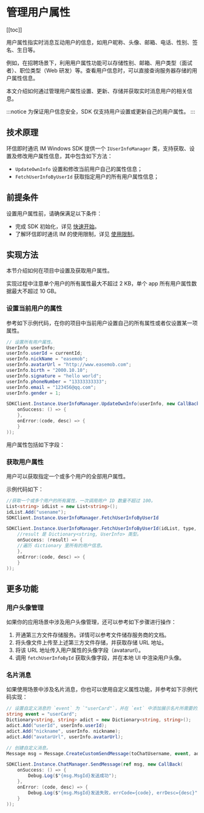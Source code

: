 # 管理用户属性

[[toc]]

用户属性指实时消息互动用户的信息，如用户昵称、头像、邮箱、电话、性别、签名、生日等。

例如，在招聘场景下，利用用户属性功能可以存储性别、邮箱、用户类型（面试者）、职位类型（Web 研发）等。查看用户信息时，可以直接查询服务器存储的用户属性信息。

本文介绍如何通过管理用户属性设置、更新、存储并获取实时消息用户的相关信息。

:::notice
为保证用户信息安全，SDK 仅支持用户设置或更新自己的用户属性。
:::

## 技术原理

环信即时通讯 IM Windows SDK 提供一个 `IUserInfoManager` 类，支持获取、设置及修改用户属性信息，其中包含如下方法：

- `UpdateOwnInfo` 设置和修改当前用户自己的属性信息；
- `FetchUserInfoByUserId` 获取指定用户的所有用户属性信息；

## 前提条件

设置用户属性前，请确保满足以下条件：

- 完成 SDK 初始化，详见 [快速开始](quickstart.html)。
- 了解环信即时通讯 IM 的使用限制，详见 [使用限制](/product/limitation.html)。

## 实现方法

本节介绍如何在项目中设置及获取用户属性。

实现过程中注意单个用户的所有属性最大不超过 2 KB，单个 app 所有用户属性数据最大不超过 10 GB。

### 设置当前用户的属性

参考如下示例代码，在你的项目中当前用户设置自己的所有属性或者仅设置某一项属性。

```csharp
// 设置所有用户属性。
UserInfo userInfo;
userInfo.userId = currentId;
userInfo.nickName = "easemob";
userInfo.avatarUrl = "http://www.easemob.com";
userInfo.birth = "2000.10.10";
userInfo.signature = "hello world";
userInfo.phoneNumber = "13333333333";
userInfo.email = "123456@qq.com";
userInfo.gender = 1;

SDKClient.Instance.UserInfoManager.UpdateOwnInfo(userInfo, new CallBack(
    onSuccess: () => {
    },
    onError:(code, desc) => {
    }
));
```

用户属性包括如下字段：

<UserAttribute />

### 获取用户属性

用户可以获取指定一个或多个用户的全部用户属性。

示例代码如下：

```csharp
//获取一个或多个用户的所有属性，一次调用用户 ID 数量不超过 100。
List<string> idList = new List<string>();
idList.Add("usename");
SDKClient.Instance.UserInfoManager.FetchUserInfoByUserId

SDKClient.Instance.UserInfoManager.FetchUserInfoByUserId(idList, type, startId, loadCount, new ValueCallBack<Dictionary<string, UserInfo>>(
    //result 是 Dictionary<string, UserInfo> 类型。
    onSuccess: (result) => {
    //遍历 dictionary 里所有的用户信息。
    },
    onError:(code, desc) => {
    }
));
```

## 更多功能

### 用户头像管理

如果你的应用场景中涉及用户头像管理，还可以参考如下步骤进行操作：

1. 开通第三方文件存储服务。详情可以参考文件储存服务商的文档。
2. 将头像文件上传至上述第三方文件存储，并获取存储 URL 地址。
3. 将该 URL 地址传入用户属性的头像字段（avatarurl）。
4. 调用 `fetchUserInfoById` 获取头像字段，并在本地 UI 中渲染用户头像。

### 名片消息

如果使用场景中涉及名片消息，你也可以使用自定义属性功能，并参考如下示例代码实现：

```csharp
// 设置自定义消息的 `event` 为 `"userCard"`，并在 `ext` 中添加展示名片所需要的用户 ID、昵称和头像等字段。
string event = "userCard";
Dictionary<string, string> adict = new Dictionary<string, string>();
adict.Add("userId", userInfo.userId);
adict.Add("nickname", userInfo. nickname);
adict.Add("avatarUrl", userInfo.avatarUrl);

// 创建自定义消息。
Message msg = Message.CreateCustomSendMessage(toChatUsername, event, adict);

SDKClient.Instance.ChatManager.SendMessage(ref msg, new CallBack(
    onSuccess: () => {
        Debug.Log($"{msg.MsgId}发送成功");
    },
    onError: (code, desc) => {
        Debug.Log($"{msg.MsgId}发送失败，errCode={code}, errDesc={desc}");
    }
));
```